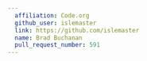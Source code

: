 ```yaml
---
  affiliation: Code.org
  github_user: islemaster
  link: https://github.com/islemaster
  name: Brad Buchanan
  pull_request_number: 591
---
```

